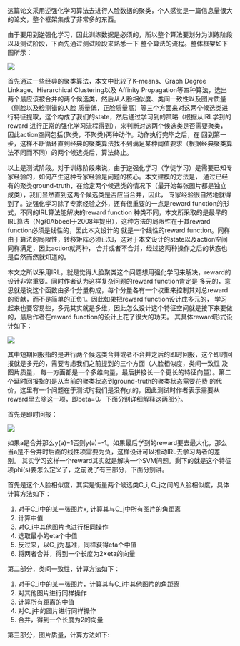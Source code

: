 这篇论文采用逆强化学习算法去进行人脸数据的聚类，个人感觉是一篇信息量很大的论文，整个框架集成了非常多的东西。

由于要用到逆强化学习，因此训练数据是必须的，所以整个算法要划分为训练阶段以及测试阶段，下面先通过测试阶段来熟悉一下
整个算法的流程。整体框架如下图所示：

![](http://o7ie0tcjk.bkt.clouddn.com/zm7whi2lr3vxj4mq.jpg)

首先通过一些经典的聚类算法，本文中比较了K-means、Graph Degree Linkage、Hierarchical Clustering以及
Affinity Propagation等四种算法，选出两个最应该被合并的两个候选类，然后从人脸相似度、类间一致性以及图片质量（侧脸以及检测错的人脸
质量低，正脸质量高）等三个方面来对这两个候选类进行特征提取，这个构成了我们的state，然后通过学习到的策略（根据从IRL学到的reward
进行正常的强化学习流程得到），来判断对这两个候选类是否需要聚类，因此action空间包括{聚类，不聚类}两种动作。动作执行完毕之后，在
回到第一步，这样不断循环直到经典的聚类算法找不到满足某种阈值要求（根据经典聚类算法不同而不同）的两个候选类后，算法终止。

以上是测试阶段。对于训练阶段来说，由于逆强化学习（学徒学习）是需要已知专家经验的，如何产生这种专家经验是问题的核心。本文建模的方法是，
通过已经有的聚类ground-truth，在给定两个候选类的情况下（最开始每张图片都是独立成类），我们显然直到这两个候选类是否应当合并，因此，
专家经验很自然地就得到了。逆强化学习除了专家经验之外，还有很重要的一点是reward function的形式，不同的IRL算法能解决的reward function
种类不同，本文所采取的是最早的IRL算法（Ng和Abbeel于2008年提出），这种方法的局限性在于其reward function必须是线性的，因此本文设计的
就是一个线性的reward function。同样由于算法的局限性，转移矩阵必须已知，这对于本文设计的state以及action空间同样满足，因此action就两种，
合并或者不合并，经过这两种操作之后的状态也是自然而然就知道的。

本文之所以采用IRL，就是觉得人脸聚类这个问题想用强化学习来解决，reward的设计非常重要。同时作者认为这样复杂问题的reward function肯定是
多元的，意思就是说这个函数由多个分量构成，每个分量各有一个权重来控制其对总reward的贡献，而不是简单的正负1。因此如果把reward function设计成多元的，
学习起来也要容易些，多元其实就是多维，因此怎么设计这个特征空间就是接下来要做的，最后作者在reward function的设计上花了很大的功夫。
其具体reward形式设计如下：

![](http://o7ie0tcjk.bkt.clouddn.com/jevjxffj8etl4o6n.jpg)

其中短期回报指的是进行两个候选类合并或者不合并之后的即时回报，这个即时回报就是多元的，需要考虑我们之前提到的三个方面（人脸相似度，类间一致性
及图片质量， 每一方面都是一个多维向量，最后拼接长一个更长的特征向量）。第二个延时回报指的是从当前的聚类状态到ground-truth的聚类状态需要花费
的代价，这里有一个问题在于测试时我们是没有gt的，因此测试时作者表示需要从reward里去除这一项，即beta=0。下面分别详细解释这两部分。

首先是即时回报：

![](http://o7ie0tcjk.bkt.clouddn.com/mvjqgiroixjzykvp.jpg)

如果a是合并那么y(a)=1否则y(a)=-1。如果最后学到的reward要去最大化，那么当a是不合并时后面的线性项需要为负，这样设计可以推动IRL去学习两者的差别。
其实学习这样一个reward其实就是解决一个SVM问题。剩下的就是这个特征项phi(s)要怎么定义了，之前说了有三部分，下面分别讲。

首先是这个人脸相似度，其实是衡量两个候选类C_i, C_j之间的人脸相似度，具体计算方法如下：
1. 对于C_i中的某一张图片x, 计算其与C_j中所有图片的角距离
2. 计算中值
3. 对C_i中其他图片也进行相同操作
4. 选取最小的eta个中值
5. 反过来，以C_j为基准，同样获得eta个中值
6. 将两者合并，得到一个长度为2×eta的向量

第二部分，类间一致性，计算方法如下：
1. 对于C_i中的某一张图片，计算其与C_i中其他图片的角距离
2. 对其他图片进行同样操作
3. 计算所有距离的中值
4. 对C_j中的图片进行同样操作
5. 合并，得到一个长度为2的向量

第三部分，图片质量，计算方法如下:



